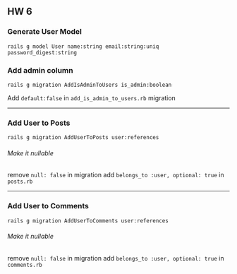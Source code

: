 ## HW 6

### Generate User Model

```
rails g model User name:string email:string:uniq password_digest:string
```

### Add admin column

```
rails g migration AddIsAdminToUsers is_admin:boolean
```

Add `default:false` in `add_is_admin_to_users.rb` migration

---

### Add User to Posts

```
rails g migration AddUserToPosts user:references
```

###### Make it nullable

remove `null: false` in migration
add `belongs_to :user, optional: true` in `posts.rb`

---

### Add User to Comments

```
rails g migration AddUserToComments user:references
```

###### Make it nullable

remove `null: false` in migration
add `belongs_to :user, optional: true` in `comments.rb`
